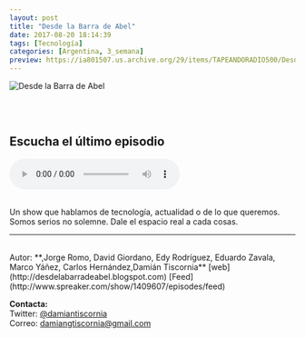 ```yaml
---
layout: post
title: "Desde la Barra de Abel"
date: 2017-08-20 18:14:39
tags: [Tecnología]
categories: [Argentina, 3_semana]
preview: https://ia801507.us.archive.org/29/items/TAPEANDORADIO500/Desdelabarradeabel300-damian%20tiscornia.jpg
---
```


![Desde la Barra de Abel](https://ia801507.us.archive.org/29/items/TAPEANDORADIO500/Desdelabarradeabel500-damian%20tiscornia.jpg)

<br/>
<br/>

## Escucha el último episodio

<!--reproductor-feed=http://www.spreaker.com/show/1409607/episodes/feed-->
<!--reproductor-start-->
<audio id="audio" preload="auto" controls="" src="http://api.spreaker.com/download/episode/14427833/windows_pone_en_riesgo_a_usuarios_con_parche_de_seguridad.mp3"></audio>
<!--reproductor-end-->

<br/>  
Un show que hablamos de tecnología, actualidad o de lo que queremos. Somos serios no solemne. Dale el espacio real a cada cosas.

_ _ _

<br>
Autor: **,Jorge Romo, David Giordano, Edy Rodríguez, Eduardo Zavala, Marco Yáñez, Carlos Hernández,Damián Tiscornia**  
[web](http://desdelabarradeabel.blogspot.com)   
[Feed](http://www.spreaker.com/show/1409607/episodes/feed)   



**Contacta:**  
Twitter: [@damiantiscornia](https://twitter.com/damiantiscornia)  
Correo: [damiangtiscornia@gmail.com](mailto:damiangtiscornia@gmail.com)  

